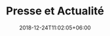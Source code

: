 ---
title: "Presse et Actualité"
date: 2018-12-24T11:02:05+06:00
icon: "ti-signal"
description: "Lorem ipsum dolor sit amet ipsum dolor sit amet ipsum dolor sit amet"
type : "docs"
---